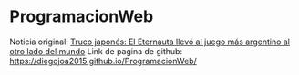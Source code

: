 # ProgramacionWeb
Noticia original:
[Truco japonés: El Eternauta llevó al juego más argentino al otro lado del mundo](https://www.lacapital.com.ar/zoom/truco-japon-el-eternauta-llevo-al-juego-mas-argentino-al-otro-lado-del-mundo-n10194204.html)
Link de pagina de github: https://diegojoa2015.github.io/ProgramacionWeb/
